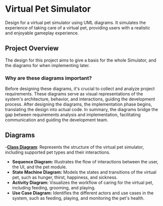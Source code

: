 # Virtual Pet Simulator 
Design for a virtual pet simulator using UML diagrams.
It simulates the experience of taking care of a virtual pet, providing users with a realistic and enjoyable gameplay experience.

## Project Overview
The design for this project aims to give a basis for the whole Simulator, and the diagrams for when implementing later. 

### Why are these diagrams important?
Before designing these diagrams, it's crucial to collect and analyze project requirements. These diagrams serve as visual representations of the system's architecture, behavior, and interactions, guiding the development process. After designing the diagrams, the implementation phase begins, translating the design into actual code. In summary, the diagrams bridge the gap between requirements analysis and implementation, facilitating communication and guiding the development team.

## Diagrams

-[**Class Diagram**](https://app.genmymodel.com/api/projects/_LQYv4OlbEe6YcvViuOreEw/diagrams/_LQYv4-lbEe6YcvViuOreEw/svg): Represents the structure of the virtual pet simulator, including supported pet types and their interactions.
- **Sequence Diagram:** Illustrates the flow of interactions between the user, the UI, and the pet module.
- **State Machine Diagram:** Models the states and transitions of the virtual pet, such as hunger, thirst, happiness, and sickness.
- **Activity Diagram:** Visualizes the workflow of caring for the virtual pet, including feeding, grooming, and playing.
- **Use Case Diagram:** Identifies the different actors and use cases in the system, such as feeding, playing, and monitoring the pet's health.



